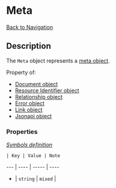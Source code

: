 # Meta
[Back to Navigation](README.md)

## Description

The `Meta` object represents a [meta object](http://jsonapi.org/format/#document-meta).

Property of:
- [Document object](objects-document.md)
- [Resource Identifier object](objects-resource-identifier.md)
- [Relationship object](objects-relationship.md)
- [Error object](objects-error.md)
- [Link object](objects-link.md)
- [Jsonapi object](objects-jsonapi.md)

### Properties

_[Symbols definition](objects-introduction.md#symbols)_

    | Key | Value | Note
--- | ---- | ----- | ----
* | `string` | `mixed` |

